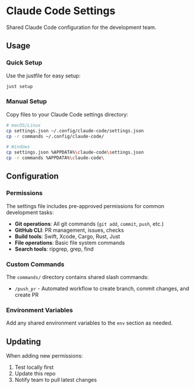 # Claude Code Settings

Shared Claude Code configuration for the development team.

## Usage

### Quick Setup

Use the justfile for easy setup:

```bash
just setup
```

### Manual Setup

Copy files to your Claude Code settings directory:

```bash
# macOS/Linux
cp settings.json ~/.config/claude-code/settings.json
cp -r commands ~/.config/claude-code/

# Windows
cp settings.json %APPDATA%\claude-code\settings.json
cp -r commands %APPDATA%\claude-code\
```

## Configuration

### Permissions

The settings file includes pre-approved permissions for common development tasks:

- **Git operations**: All git commands (`git add`, `commit`, `push`, etc.)
- **GitHub CLI**: PR management, issues, checks
- **Build tools**: Swift, Xcode, Cargo, Rust, Just
- **File operations**: Basic file system commands
- **Search tools**: ripgrep, grep, find

### Custom Commands

The `commands/` directory contains shared slash commands:

- `/push_pr` - Automated workflow to create branch, commit changes, and create PR

### Environment Variables

Add any shared environment variables to the `env` section as needed.

## Updating

When adding new permissions:
1. Test locally first
2. Update this repo
3. Notify team to pull latest changes
